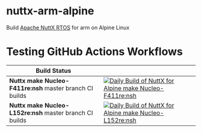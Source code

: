 # nuttx-arm-alpine
Build [Apache NuttX RTOS](https://github.com/apache/nuttx) for arm on Alpine Linux
# Testing GitHub Actions Workflows

| Build Status | |
| ------------ | - |
| **Nuttx make Nucleo-F411re:nsh** master branch CI builds | [![Daily Build of NuttX for Alpine make Nucleo-F411re:nsh](https://github.com/simbit18/nuttx-arm-alpine/workflows/Daily%20Build%20of%20NuttX%20for%20Alpine%20Nucleo-F411re:nsh/badge.svg)](https://github.com/simbit18/nuttx-arm-alpine/actions?query=workflow%3A%22Daily+Nucleo-F411re%3Ansh%22+event%3Aschedule) |
| **Nuttx make Nucleo-L152re:nsh** master branch CI builds | [![Daily Build of NuttX for Alpine make Nucleo-L152re:nsh](https://github.com/simbit18/nuttx-arm-alpine/workflows/Daily%20Build%20of%20NuttX%20for%20Alpine%20Nucleo-L152re:nsh/badge.svg)](https://github.com/simbit18/nuttx-arm-alpine/actions?query=workflow%3A%22Daily+Nucleo-L152re%3Ansh%22+event%3Aschedule) |
